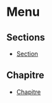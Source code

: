 # Menu

## Sections
- [Section](/learn/(slug)/(section))

## Chapitre
- [Chapitre](/learn/(slug)/(section)/(chapter))
